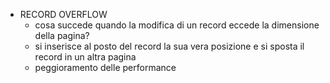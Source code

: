 - RECORD OVERFLOW
	- cosa succede quando la modifica di un record eccede la dimensione della pagina?
	- si inserisce al posto del record la sua vera posizione e si sposta il record in un altra pagina
	- peggioramento delle performance